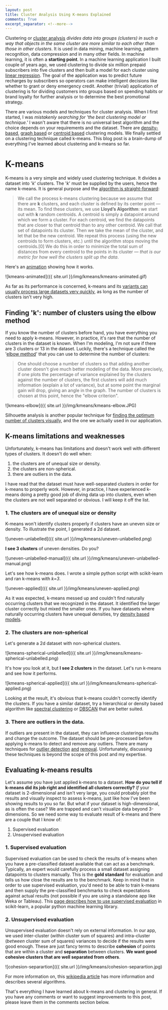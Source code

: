 ```yaml
---
layout: post
title: Cluster Analysis Using K-means Explained
comments: True
excerpt_separator: <!--more-->
---
```


Clustering or [cluster analysis](https://en.wikipedia.org/wiki/Cluster_analysis) *divides data into groups (clusters) in such a way that objects in the same cluster are more similar to each other than those in other clusters*. It is used in data mining, machine learning, pattern recognition, data compression and in many other fields. In machine learning, it is often a **starting point**. In a machine learning application I built couple of years ago, we used clustering to divide six million prepaid subscribers into five clusters and then built a model for each cluster using [linear regression](https://en.wikipedia.org/wiki/Linear_regression). The goal of the application was to predict future recharges by subscribers so operators can make intelligent decisions like whether to grant or deny emergency credit. Another (trivial) application of clustering is for dividing customers into groups based on spending habits or brand loyalty for further analysis or to determine the best promotional strategy.

<!--more-->

There are various models and techniques for cluster analysis. When I first started, I was *mistakenly searching for 'the best clustering model or technique.'* I wasn't aware that there is no universal best algorithm and the choice depends on your requirements and the dataset. There are [density-based](https://en.wikipedia.org/wiki/Cluster_analysis#Density-based_clustering), [graph based](https://en.wikipedia.org/wiki/HCS_clustering_algorithm) or [centroid based](https://en.wikipedia.org/wiki/Cluster_analysis#Centroid-based_clustering) clustering models. We finally settled on a clustering technique called k-means. This blog post is a brain-dump of everything I've learned about clustering and k-means so far.

# K-means

K-means is a very simple and widely used clustering technique. It divides a dataset into '*k*' clusters. The '*k*' must be supplied by the users, hence the name k-means. It is general purpose and the [algorithm is straight-forward](http://johnloeber.com/docs/kmeans.html):

> We call the process k-means clustering because we assume that there are **k** clusters, and each cluster is defined by its center point — its mean. To find these clusters, we use **Lloyd’s Algorithm**: we start out with **k** random centroids. A centroid is simply a datapoint around which we form a cluster. For each centroid, we find the datapoints that are closer to that centroid than to any other centroid. We call that set of datapoints its cluster. Then we take the mean of the cluster, and let that be the new centroid. We repeat this process (using the new centroids to form clusters, etc.) until the algorithm stops moving the centroids.[0] We do this in order to minimize the total sum of distances from every centroid to the points in its cluster — *that is our metric for how well the clusters split up the data*.

Here's an [animation](http://simplystatistics.org/2014/02/18/k-means-clustering-in-a-gif/) showing how it works.

![kmeans-animated]({{ site.url }}/img/kmeans/kmeans-animated.gif)

As far as its performance is concerned, k-means and its [variants can usually process large datasets very quickly](https://upcommons.upc.edu/bitstream/handle/2117/23414/R13-8.pdf), as long as the number of clusters isn't very high.

## Finding 'k': number of clusters using the elbow method

If you know the number of clusters before hand, you have everything you need to apply k-means. However, in practice, it's rare that the number of clusters in the dataset is known. When I'm modeling, I'm not sure if there are 3 clusters or 13 in the dataset. Luckily, there's a technique called the '[elbow method](https://en.wikipedia.org/wiki/Determining_the_number_of_clusters_in_a_data_set)' that you can use to determine the number of clusters:

> One should choose a number of clusters so that adding another cluster doesn't give much better modeling of the data. More precisely, if one plots the percentage of variance explained by the clusters against the number of clusters, the first clusters will add much information (explain a lot of variance), but at some point the marginal gain will drop, giving an angle in the graph. The number of clusters is chosen at this point, hence the "elbow criterion".

![kmeans-elbow]({{ site.url }}/img/kmeans/kmeans-elbow.JPG)

Silhouette analysis is another popular technique for [finding the optimum number of clusters visually](http://scikit-learn.org/stable/auto_examples/cluster/plot_kmeans_silhouette_analysis.html), and the one we actually used in our application.

## K-means limitations and weaknesses

Unfortunately, k-means has limitations and doesn't work well with different types of clusters. It doesn't do well when:

1. the clusters are of unequal size or density.
2. the clusters are non-spherical.
3. there are outliers in the data.

I have read that the dataset must have well-separated clusters in order for k-means to properly work. However, in practice, I have experienced k-means doing a pretty good job of diving data up into clusters, even when the clusters are not well separated or obvious. I will keep it off the list.

### 1. The clusters are of unequal size or density

K-means won't identify clusters properly if clusters have an uneven size or density. To illustrate the point, I generated a 2d dataset.

![uneven-unlabelled]({{ site.url }}/img/kmeans/uneven-unlabelled.png)

**I see 3 clusters** of uneven densities. Do you?

![uneven-unlabelled-manual]({{ site.url }}/img/kmeans/uneven-unlabelled-manual.png)

Let's see how k-means does. I wrote a simple python script with scikit-learn and ran k-means with *k=3*.

![uneven-applied]({{ site.url }}/img/kmeans/uneven-applied.png)

As it was expected, k-means messed up and couldn't find naturally occurring clusters that we recognized in the dataset. It identified the larger cluster correctly but mixed the smaller ones. If you have datasets where naturally occurring clusters have unequal densities, try [density based models](https://en.wikipedia.org/wiki/Cluster_analysis#Density-based_clustering).

### 2. The clusters are non-spherical

Let's generate a 2d dataset with non-spherical clusters.

![kmeans-spherical-unlabelled]({{ site.url }}/img/kmeans/kmeans-spherical-unlabelled.png)

It's how you look at it, but **I see 2 clusters** in the dataset. Let's run k-means and see how it performs.

![kmeans-spherical-applied]({{ site.url }}/img/kmeans/kmeans-spherical-applied.png)

Looking at the result, it's obvious that k-means couldn't correctly identify the clusters. If you have a similar dataset, try a hierarchical or density based algorithm like [spectral clustering](https://en.wikipedia.org/wiki/Spectral_clustering) or [DBSCAN](https://en.wikipedia.org/wiki/DBSCAN) that are better suited.

### 3. There are outliers in the data.

If outliers are present in the dataset, they can influence clusterings results and change the outcome. The dataset should be pre-processed before applying k-means to detect and remove any outliers. There are many techniques for [outlier detection](http://www.pmg.it.usyd.edu.au/outliers.pdf) [and](https://pdfs.semanticscholar.org/49f3/d110f87ae245127d2e30049628785e95d23e.pdf) [removal](http://stackoverflow.com/questions/13989419/removing-outliers-from-a-k-mean-cluster). Unfortunately, discussing these techniques is beyond the scope of this post and my expertise.

## Evaluating k-means results

Let's assume you have just applied k-means to a dataset. **How do you tell if k-means did its job right and identified all clusters correctly?** *If* your dataset is 2-dimensional and isn't very large, you could probably plot the results and visually inspect to assess k-means, just like how I've been showing results to you so far. But what if your dataset is high-dimensional, as is often the case? We are trapped and can't visualize data beyond 3-dimensions. So we need some way to evaluate result of k-means and there are a couple that I know of:

1. Supervised evaluation
2. Unsupervised evaluation

### 1. Supervised evaluation

Supervised evaluation can be used to check the results of k-means when you have a pre-classified dataset available that can act as a benchmark. Typically, an expert would carefully process a small dataset assigning datapoints to clusters manually. This is the **gold standard** for evaluation and tells us how close the results are to the benchmark. Keep in mind that in order to use supervised evaluation, you'd need to be able to train k-means and then supply the pre-classified benchmarks to check expectations against actual results (not possible if you are using a standalone app like Weka or Tableau). This [page describes how to use supervised evaluation](http://scikit-learn.org/stable/modules/clustering.html#homogeneity-completeness-and-v-measure) in scikit-learn, a popular python machine learning library.

### 2. Unsupervised evaluation

Unsupervised evaluation doesn't rely on external information. In our app, we used inter-cluster (*within* cluster sum of squares) and intra-cluster (*between* cluster sum of squares) variances to decide if the results were good enough. These are just fancy terms to describe **cohesion** of points that are within a cluster and **separation** between clusters. **We want good cohesive clusters that are well separated from others**.

![cohesion-separartion]({{ site.url }}/img/kmeans/cohesion-separartion.jpg)

For more information on, this [wikipedia article](https://en.wikipedia.org/wiki/Cluster_analysis#Evaluation_and_assessment) has more information and describes several algorithms.

That's everything I have learned about k-means and clustering in general. If you have any comments or want to suggest improvements to this post, please leave them in the comments section below.
